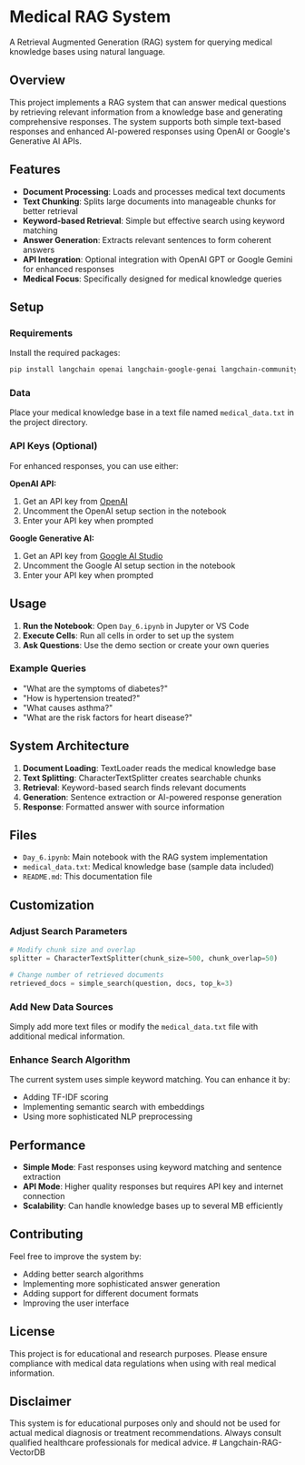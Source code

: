 # Medical RAG System

A Retrieval Augmented Generation (RAG) system for querying medical knowledge bases using natural language.

## Overview

This project implements a RAG system that can answer medical questions by retrieving relevant information from a knowledge base and generating comprehensive responses. The system supports both simple text-based responses and enhanced AI-powered responses using OpenAI or Google's Generative AI APIs.

## Features

- **Document Processing**: Loads and processes medical text documents
- **Text Chunking**: Splits large documents into manageable chunks for better retrieval
- **Keyword-based Retrieval**: Simple but effective search using keyword matching
- **Answer Generation**: Extracts relevant sentences to form coherent answers
- **API Integration**: Optional integration with OpenAI GPT or Google Gemini for enhanced responses
- **Medical Focus**: Specifically designed for medical knowledge queries

## Setup

### Requirements

Install the required packages:

```bash
pip install langchain openai langchain-google-genai langchain-community
```

### Data

Place your medical knowledge base in a text file named `medical_data.txt` in the project directory.

### API Keys (Optional)

For enhanced responses, you can use either:

**OpenAI API:**
1. Get an API key from [OpenAI](https://platform.openai.com/api-keys)
2. Uncomment the OpenAI setup section in the notebook
3. Enter your API key when prompted

**Google Generative AI:**
1. Get an API key from [Google AI Studio](https://makersuite.google.com/app/apikey)
2. Uncomment the Google AI setup section in the notebook
3. Enter your API key when prompted

## Usage

1. **Run the Notebook**: Open `Day_6.ipynb` in Jupyter or VS Code
2. **Execute Cells**: Run all cells in order to set up the system
3. **Ask Questions**: Use the demo section or create your own queries

### Example Queries

- "What are the symptoms of diabetes?"
- "How is hypertension treated?"
- "What causes asthma?"
- "What are the risk factors for heart disease?"

## System Architecture

1. **Document Loading**: TextLoader reads the medical knowledge base
2. **Text Splitting**: CharacterTextSplitter creates searchable chunks
3. **Retrieval**: Keyword-based search finds relevant documents
4. **Generation**: Sentence extraction or AI-powered response generation
5. **Response**: Formatted answer with source information

## Files

- `Day_6.ipynb`: Main notebook with the RAG system implementation
- `medical_data.txt`: Medical knowledge base (sample data included)
- `README.md`: This documentation file

## Customization

### Adjust Search Parameters

```python
# Modify chunk size and overlap
splitter = CharacterTextSplitter(chunk_size=500, chunk_overlap=50)

# Change number of retrieved documents
retrieved_docs = simple_search(question, docs, top_k=3)
```

### Add New Data Sources

Simply add more text files or modify the `medical_data.txt` file with additional medical information.

### Enhance Search Algorithm

The current system uses simple keyword matching. You can enhance it by:
- Adding TF-IDF scoring
- Implementing semantic search with embeddings
- Using more sophisticated NLP preprocessing

## Performance

- **Simple Mode**: Fast responses using keyword matching and sentence extraction
- **API Mode**: Higher quality responses but requires API key and internet connection
- **Scalability**: Can handle knowledge bases up to several MB efficiently

## Contributing

Feel free to improve the system by:
- Adding better search algorithms
- Implementing more sophisticated answer generation
- Adding support for different document formats
- Improving the user interface

## License

This project is for educational and research purposes. Please ensure compliance with medical data regulations when using with real medical information.

## Disclaimer

This system is for educational purposes only and should not be used for actual medical diagnosis or treatment recommendations. Always consult qualified healthcare professionals for medical advice.
#   L a n g c h a i n - R A G - V e c t o r D B  
 